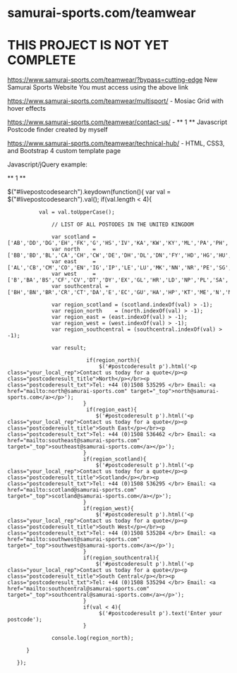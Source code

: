 # samurai-sports.com/teamwear

# THIS PROJECT IS NOT YET COMPLETE

https://www.samurai-sports.com/teamwear/?bypass=cutting-edge 
New Samurai Sports Website
You must access using the above link

https://www.samurai-sports.com/teamwear/multisport/ - Mosiac Grid with hover effects

https://www.samurai-sports.com/teamwear/contact-us/ - ** 1 ** Javascript Postcode finder created by myself

https://www.samurai-sports.com/teamwear/technical-hub/ - HTML, CSS3, and Bootstrap 4 custom template page

Javascript/jQuery example:

** 1 **

$("#livepostcodesearch").keydown(function(){
         var val = $("#livepostcodesearch").val();
          if(val.length < 4){
              
              val = val.toUpperCase();
              
                  // LIST OF ALL POSTODES IN THE UNITED KINGDOM 
                  
                  var scotland =     ['AB','DD','DG','EH','FK','G','HS','IV','KA','KW','KY','ML','PA','PH','TD'];
                  var north    =     ['BB','BD','BL','CA','CH','CW','DE','DH','DL','DN','FY','HD','HG','HU','HX','L','LA','LL','LN','LS','M','NE','NG','OL','PR','S','SK','SR','TS','WA','WF','WN','YO'];
                  var east     =     ['AL','CB','CM','CO','EN','IG','IP','LE','LU','MK','NN','NR','PE','SG','SS','WD'];
                  var west     =     ['B','BA','BS','CF','CV','DT','DY','EX','GL','HR','LD','NP','PL','SA','SN','SY','TA','TQ','TR','WR','WS','WV'];
                  var southcentral = ['BH','BN','BR','CR','CT','DA','E','EC','GU','HA','HP','KT','ME','N','NW','OX','PO','RG','RH','RM','SE','SL','SM','SO','SP','SW','TN','TW','UB','W','WC'];
                  
                  var region_scotland = (scotland.indexOf(val) > -1);
                  var region_north    = (north.indexOf(val) > -1);
                  var region_east = (east.indexOf(val) > -1);
                  var region_west = (west.indexOf(val) > -1);
                  var region_southcentral = (southcentral.indexOf(val) > -1);
                  
                  var result;
                  
                             if(region_north){
                                 $('#postcoderesult p').html('<p class="your_local_rep">Contact us today for a quote</p><p class="postcoderesult_title">North</p></br><p class="postcoderesult_txt">Tel: +44 (0)1508 535295 </br> Email: <a href="mailto:north@samurai-sports.com" target="_top">north@samurai-sports.com</a></p>'); 
                            }
                             if(region_east){
                                $('#postcoderesult p').html('<p class="your_local_rep">Contact us today for a quote</p><p class="postcoderesult_title">South East</p></br><p class="postcoderesult_txt">Tel: +44 (0)1508 536462 </br> Email: <a href="mailto:southeast@samurai-sports.com" target="_top">southeast@samurai-sports.com</a></p>'); 
                            }
                            if(region_scotland){
                                $('#postcoderesult p').html('<p class="your_local_rep">Contact us today for a quote</p><p class="postcoderesult_title">Scotland</p></br><p class="postcoderesult_txt">Tel: +44 (0)1508 536295 </br> Email: <a href="mailto:scotland@samurai-sports.com" target="_top">scotland@samurai-sports.com</a></p>');                
                            }
                            if(region_west){
                                $('#postcoderesult p').html('<p class="your_local_rep">Contact us today for a quote</p><p class="postcoderesult_title">South West</p></br><p class="postcoderesult_txt">Tel: +44 (0)1508 535284 </br> Email: <a href="mailto:southwest@samurai-sports.com" target="_top">southwest@samurai-sports.com</a></p>'); 
                            }
                            if(region_southcentral){
                                $('#postcoderesult p').html('<p class="your_local_rep">Contact us today for a quote</p><p class="postcoderesult_title">South Central</p></br><p class="postcoderesult_txt">Tel: +44 (0)1508 535294 </br> Email: <a href="mailto:southcentral@samurai-sports.com" target="_top">southcentral@samurai-sports.com</a></p>'); 
                            }
                            if(val < 4){
                                 $('#postcoderesult p').text('Enter your postcode'); 
                            }
                  
                  console.log(region_north);
          
          }
          
       });
